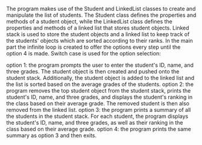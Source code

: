 The program makes use of the Student and LinkedList classes to create and manipulate the list of students. The Student class defines the properties and methods of a student object, while the LinkedList class defines the properties and methods of a linked list that stores student objects. Linked stack is used to store the student objects and a linked list to keep track of the students' objects which are sorted according to their ranks. In the main part the infinite loop is created to offer the options every step until the option 4 is made. Switch case is used for the option selection:


option 1: the program prompts the user to enter the student's ID, name, and three grades. The student object is then created and pushed onto the student stack. Additionally, the student object is added to the linked list and the list is sorted based on the average grades of the students.
option 2: the program removes the top student object from the student stack, prints the student's ID, name, and three grades, and displays the student's ranking in the class based on their average grade. The removed student is then also removed from the linked list.
option 3: the program prints a summary of all the students in the student stack. For each student, the program displays the student's ID, name, and three grades, as well as their ranking in the class based on their average grade.
option 4: the program prints the same summary as option 3 and then exits.
